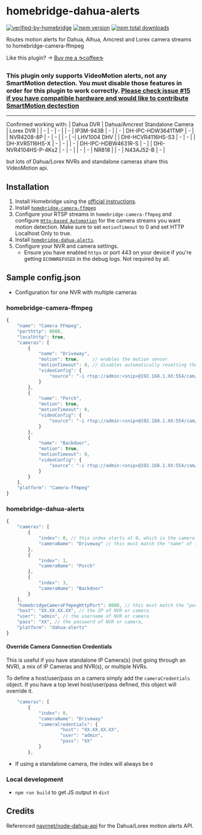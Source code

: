 # homebridge-dahua-alerts

[![verified-by-homebridge](https://badgen.net/badge/homebridge/verified/purple)](https://github.com/homebridge/homebridge/wiki/Verified-Plugins) [![npm version](https://badge.fury.io/js/homebridge-dahua-alerts.svg)](https://www.npmjs.com/package/homebridge-dahua-alerts) [![npm total downloads](https://img.shields.io/npm/dt/homebridge-dahua-alerts.svg)](https://www.npmjs.com/package/homebridge-dahua-alerts)

Routes motion alerts for Dahua, Alhua, Amcrest and Lorex camera streams to homebridge-camera-ffmpeg

Like this plugin? -> [Buy me a ☕coffee☕](https://www.buymeacoffee.com/kusha)


### This plugin **only** supports **VideoMotion** alerts, not any SmartMotion detection. You must disable those features in order for this plugin to work correctly. [Please check issue #15 if you have compatible hardware and would like to contribute SmartMotion dectection](https://github.com/kushagharahi/homebridge-dahua-alerts/issues/15)

---
Confirmed working with: 
| Dahua DVR | Dahua/Amcrest Standalone Camera | Lorex DVR |
| - | - | - |
| - | IP3M-943B | - |
| - | DH-IPC-HDW3641TMP | - |
|  NVR4208-8P | - | - |
| - | -| LHV1004 DHV |
| DHI-HCVR4116HS-S3 | - | - |
| DH-XVR5116HS-X | - | - | 
| - | DH-IPC-HDBW4631R-S | - | 
| DHI-NVR4104HS-P-4Ks2 | - | - |
| - | - | NR818 |
| - | N43AJ52-B | - |

but lots of Dahua/Lorex NVRs and standalone cameras share this VideoMotion api.


## Installation
1. Install Homebridge using the [official instructions](https://github.com/homebridge/homebridge/wiki).
2. Install [`homebridge-camera-ffmpeg`](https://github.com/Sunoo/homebridge-camera-ffmpeg)
3. Configure your RTSP streams in `homebridge-camera-ffmpeg` and configure [`Http-based Automation`](https://sunoo.github.io/homebridge-camera-ffmpeg/automation/http.html) for the camera streams you want motion detection. Make sure to set `motionTimeout` to 0 and set HTTP Localhost Only to true.
4. Install [`homebridge-dahua-alerts`](https://www.npmjs.com/package/homebridge-dahua-alerts).
5. Configure your NVR and camera settings.
    - Ensure you have enabled `https` or port 443 on your device if you're getting `ECONNREFUSED` in the debug logs. Not required by all.

## Sample config.json

* Configuration for one NVR with multiple cameras

### homebridge-camera-ffmpeg
```javascript
{
    "name": "Camera FFmpeg",
    "porthttp": 8088,
    "localhttp": true,
    "cameras": [
        {
            "name": "Driveway",
            "motion": true,     // enables the motion sensor 
            "motionTimeout": 0, // disables automatically resetting the motion after 1 seconds by default
            "videoConfig": {
                "source": "-i rtsp://admin:<snip>@192.168.1.XX:554/cam/realmonitor?channel=1&subtype=1"
            }
        },
        {
            "name": "Porch",
            "motion": true,
            "motionTimeout": 0,
            "videoConfig": {
                "source": "-i rtsp://admin:<snip>@192.168.1.XX:554/cam/realmonitor?channel=2&subtype=1"
            }
        },
        {
            "name": "Backdoor",
            "motion": true,
            "motionTimeout": 0,
            "videoConfig": {
                "source": "-i rtsp://admin:<snip>@192.168.1.XX:554/cam/realmonitor?channel=4&subtype=1"
            }
        }
    ],
    "platform": "Camera-ffmpeg"
}
```

### homebridge-dahua-alerts

```javascript
{
    "cameras": [
        {
            "index": 0, // this index starts at 0, which is the camera channel number subtracted by 1
            "cameraName": "Driveway" // this must match the "name" of the camera specified in the "homebridge-camera-ffmpeg" config
        },
        {
            "index": 1,
            "cameraName": "Porch"
        },
        {
            "index": 3,
            "cameraName": "Backdoor"
        }
    ],
    "homebridgeCameraFfmpegHttpPort": 8088, // this must match the "porthttp" config in the "homebridge-camera-ffmpeg" config
    "host": "XX.XX.XX.XX", // the IP of NVR or camera
    "user": "admin", // the username of NVR or camera
    "pass": "XX", // the password of NVR or camera,
    "platform": "dahua-alerts"
}
```

#### Override Camera Connection Credentials
This is useful if you have standalone IP Camera(s) (not going through an NVR), a mix of IP Cameras and NVR(s), or multiple NVRs.

To define a host/user/pass on a camera simply add the `cameraCredentials` object. If you have a top level host/user/pass defined, this object will override it. 
```javascript
    "cameras": [
        {
            "index": 0,
            "cameraName": "Driveway"
            "cameraCredentials": {
                    "host": "XX.XX.XX.XX",
                    "user": "admin",
                    "pass": "XX"
            }
        },
```

* If using a standalone camera, the index will always be `0`

### Local development
- `npm run build` to get JS output in `dist`

## Credits
Referenced [nayrnet/node-dahua-api](https://github.com/nayrnet/node-dahua-api) for the Dahua/Lorex motion alerts API.
